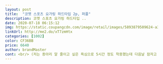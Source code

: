 ```yaml
---
layout: post 
title:  "코멧 스포츠 요가링 하드타입 2p, 퍼플" 
description: 코멧 스포츠 요가링 하드타입 ..
date: 2020-07-18 06:15:12 
img: https://static.coupangcdn.com/image/retail/images/5893879509624-a38d192a-6239-4e80-a15f-7550da3b7423.jpg 
linkUrl: http://me2.do/xT7zmHtx 
categories: [1002] 
color: CF36BB 
price: 6640 
author: brandMaster 
cont: <br/> (저는 종아리 알 줄이고 싶은 욕심으로 5시간 정도 착용했는데 다음날 잠자고 일어나니 보랏빛 멍울이 절 반겼습니다ㅠ)<br/>(흔히 지압 마사지 압 강하게 받으면 멍이 들듯이 보랏빛 멍울이 생겼습니다.<br/> 또한 2<br/> -3일 지나니까 누렇게 변하네요.<br/>)<br/> Tip<br/><br/> - 다이나믹한 효과는 없지만 어느 정도의 부종에는 효과가 있어요.<br/><br/><br/> - 맨 종아리에 착용 후 지압돌기 부분 압력 때문에 멍이 들었어요.<br/><br/><br/> - 면 레깅스 와 나일론 레깅스 둘 다 입고 착용했는데요.<br/><br/><br/> - 하드 타입인 건 알았지만 너무 심한 하드 타입이네요^^;;<br/>✅구매 이유<br/>✅구매 후기<br/>✅사용 후기<br/>갑자기 다리에 쥐가 나거든요 뜬금없이<br/>굉장히 만족했습니다 ㅎㅎㅎ<br/>그래서 저는 일단 쇼파에 앉아서 걷기와 누워서 하늘 자전거 타기부터   시작해서 익숙해지면 걸어볼까 합니다.<br/><br/>그러다가 혹시나 하는 마음으로 집에 있는 바디 크림이랑 바디 오일을 바르고 껴보았는데 잘 들어 가더라고요.<br/><br/>그리고 또 하나 종아리 뿐 아니라 발뒤꿈치 마사지도 가능해서 정말!! 여기저기 사용하기 좋은거 같아요.<br/><br/> 
---
```

 